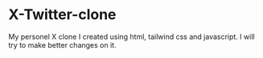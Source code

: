 # X-Twitter-clone
My personel X clone I created using html, tailwind css and javascript. I will try to make better changes on it.
